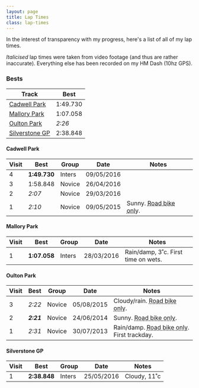 ```yaml
---
layout: page
title: Lap Times
class: lap-times
---
```


In the interest of transparency with my progress, here's a list of all of my lap times.

_Italicised_ lap times were taken from video footage (and thus are rather inaccurate). Everything else has been recorded on my HM Dash (10hz GPS).

### Bests

| Track                             | Best     |
| --------------------------------- | -------- |
| [Cadwell Park](#cadwell-park)     | 1:49.730 |
| [Mallory Park](#mallory-park)     | 1:07.058 |
| [Oulton Park](#oulton-park)       | _2:26_   |
| [Silverstone GP](#silverstone-gp) | 2:38.848 |

#### Cadwell Park

| Visit | Best          | Group  | Date       | Notes                                                                  |
| ----- | ------------- | ------ | ---------- | ---------------------------------------------------------------------- |
| 4      | **1:49.730** | Inters | 09/05/2016 |                                                                        |
| 3      | 1:58.848     | Novice | 26/04/2016 |                                                                        |
| 2      | _2:07_       | Novice | 29/03/2016 |                                                                        |
| 1      | _2:10_       | Novice | 09/05/2015 | Sunny. <abbr title="Road there and back">Road bike only</abbr>.        |

#### Mallory Park

| Visit | Best          | Group  | Date       | Notes                                                                  |
| ----- | ------------- | ------ | ---------- | ---------------------------------------------------------------------- |
| 1     | **1:07.058**  | Inters | 28/03/2016 | Rain/damp, 3˚c. First time on wets.                                    |


#### Oulton Park

| Visit | Best          | Group  | Date       | Notes                                                                  |
| ----- | ------------- | -------| ---------- | ---------------------------------------------------------------------- |
| 3     | _2:22_        | Novice | 05/08/2015 | Cloudy/rain. <abbr title="Road there and back">Road bike only</abbr>.  |
| 2     | **_2:21_**    | Novice | 24/06/2014 | Sunny. <abbr title="Road there and back">Road bike only</abbr>.        |
| 1     | _2:31_        | Novice | 30/07/2013 | Rain/damp. <abbr title="Road there and back">Road bike only</abbr>. First trackday. |


#### Silverstone GP

| Visit | Best          | Group  | Date       | Notes                                                                  |
| ----- | ------------- | ------ | ---------- | ---------------------------------------------------------------------- |
| 1     | **2:38.848**  | Inters | 25/05/2016 | Cloudy, 11˚c                                                           |
